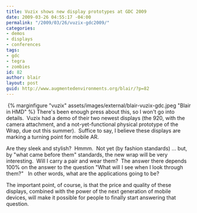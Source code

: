 ```yaml
---
title: Vuzix shows new display prototypes at GDC 2009
date: 2009-03-26 04:55:17 -04:00
permalink: "/2009/03/26/vuzix-gdc2009/"
categories:
- demos
- displays
- conferences
tags:
- gdc
- tegra
- zombies
id: 82
author: blair
layout: post
guid: http://www.augmentedenvironments.org/blair/?p=82
---
```


 {% marginfigure "vuzix" assets/images/external/blair-vuzix-gdc.jpeg "Blair in HMD" %}
There's been enough press about this, so I won't go into details.  Vuzix had a demo of their two newest displays (the 920, with the camera attachment, and a not-yet-functional physical prototype of the Wrap, due out this summer).  Suffice to say, I believe these displays are marking a turning point for mobile AR.

Are they sleek and stylish?  Hmmm.  Not yet (by fashion standards) ... but, by "what came before them" standards, the new wrap will be very interesting.  Will I carry a pair and wear them?  The answer there depends 100% on the answer to the question "What will I see when I look through them?"   In other words, what are the applications going to be?

The important point, of course, is that the price and quality of these displays, combined with the power of the next generation of mobile devices, will make it possible for people to finally start answering that question.

